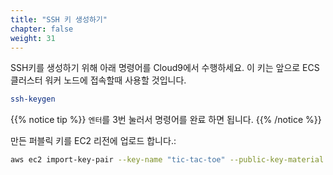 ```yaml
---
title: "SSH 키 생성하기"
chapter: false
weight: 31
---
```


SSH키를 생성하기 위해 아래 명령어를 Cloud9에서 수행하세요. 이 키는 앞으로 ECS 클러스터 워커 노드에 접속할때 사용할 것입니다.

```bash
ssh-keygen
```

{{% notice tip %}}
`엔터`를 3번 눌러서 명령어를 완료 하면 됩니다.
{{% /notice %}}

만든 퍼블릭 키를 EC2 리전에 업로드 합니다.:

```bash
aws ec2 import-key-pair --key-name "tic-tac-toe" --public-key-material file://~/.ssh/id_rsa.pub
```